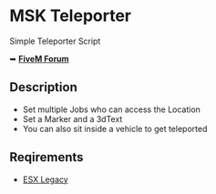 # MSK Teleporter
Simple Teleporter Script

➥ **[FiveM Forum](https://forum.cfx.re/t/esx-msk-teleporter/5152811)**

## Description
* Set multiple Jobs who can access the Location
* Set a Marker and a 3dText
* You can also sit inside a vehicle to get teleported

## Reqirements
* [ESX Legacy](https://github.com/esx-framework/esx_core)
